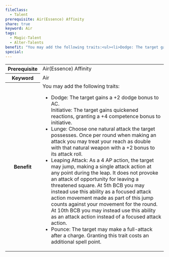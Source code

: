 ```yaml
---
fileClass:
  - Talent
prerequisite: Air(Essence) Affinity
share: true
keyword: Air
tags:
  - Magic-Talent
  - Alter-Talents
benefit: "You may add the following traits:<ul><li>Dodge: The target gains a +2 dodge bonus to AC.</li></li>Initiative: The target gains quickened reactions, granting a +4 competence bonus to initiative.</li><li>Lunge: Choose one natural attack the target possesses. Once per round when making an attack you may treat your reach as double with that natural weapon with a +2 bonus to its attack roll.</li><li>Leaping Attack: As a 4 AP action, the target may jump, making a single attack action at any point during the leap. It does not provoke an attack of opportunity for leaving a threatened square. At 5th BCB you may instead use this ability as a focused attack action movement made as part of this jump counts against your movement for the round. At 10th BCB you may instead use this ability as an attack action instead of a focused attack action.</li><li>Pounce: The target may make a full-attack after a charge. Granting this trait costs an additional spell point.</li></ul>"
special: 
---
```

<p><span dir="ltr" style="overflow-x: auto;"><table><tbody><tr><th dir="ltr">Prerequisite</th><td dir="ltr">Air(Essence) Affinity</td></tr><tr><th dir="ltr">Keyword</th><td dir="ltr">Air</td></tr><tr><th dir="ltr">Benefit</th><td dir="ltr">You may add the following traits:<ul><li dir="auto">Dodge: The target gains a +2 dodge bonus to AC.</li>Initiative: The target gains quickened reactions, granting a +4 competence bonus to initiative.<li dir="auto">Lunge: Choose one natural attack the target possesses. Once per round when making an attack you may treat your reach as double with that natural weapon with a +2 bonus to its attack roll.</li><li dir="auto">Leaping Attack: As a 4 AP action, the target may jump, making a single attack action at any point during the leap. It does not provoke an attack of opportunity for leaving a threatened square. At 5th BCB you may instead use this ability as a focused attack action movement made as part of this jump counts against your movement for the round. At 10th BCB you may instead use this ability as an attack action instead of a focused attack action.</li><li dir="auto">Pounce: The target may make a full-attack after a charge. Granting this trait costs an additional spell point.</li></ul></td></tr></tbody></table></span></p>
